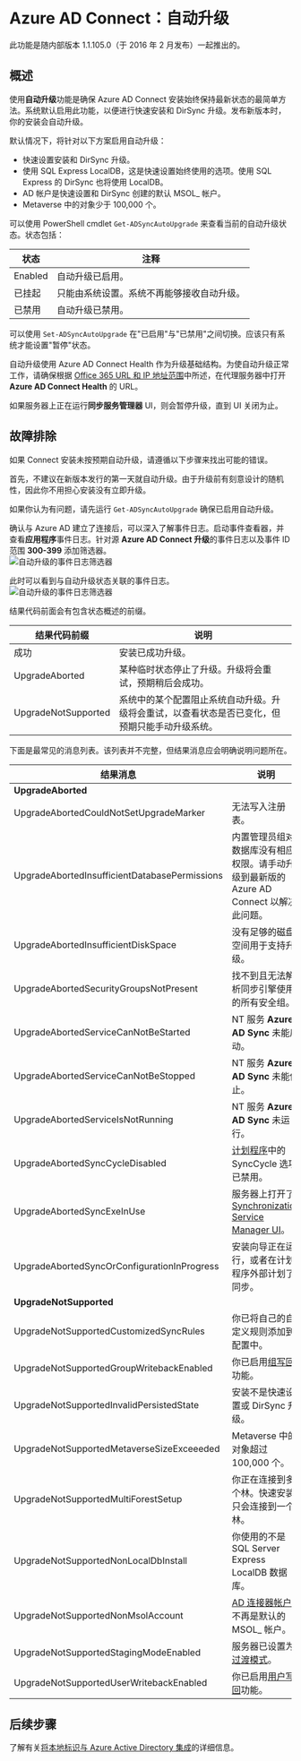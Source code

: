 <properties
   pageTitle="Azure AD Connect：自动升级 | Azure"
   description="本主题介绍 Azure AD Connect sync 中的内置自动升级功能。"
   services="active-directory"
   documentationCenter=""
   authors="AndKjell"
   manager="StevenPo"
   editor=""/>

<tags
   ms.service="active-directory"
   ms.devlang="na"
   ms.topic="article"
   ms.tgt_pltfrm="na"
   ms.workload="identity"
   ms.date="08/24/2016"
   wacn.date="10/11/2016"
   ms.author="billmath"/>

# Azure AD Connect：自动升级
此功能是随内部版本 1.1.105.0（于 2016 年 2 月发布）一起推出的。

## 概述
使用**自动升级**功能是确保 Azure AD Connect 安装始终保持最新状态的最简单方法。系统默认启用此功能，以便进行快速安装和 DirSync 升级。发布新版本时，你的安装会自动升级。

默认情况下，将针对以下方案启用自动升级：

- 快速设置安装和 DirSync 升级。
- 使用 SQL Express LocalDB，这是快速设置始终使用的选项。使用 SQL Express 的 DirSync 也将使用 LocalDB。
- AD 帐户是快速设置和 DirSync 创建的默认 MSOL\_ 帐户。
- Metaverse 中的对象少于 100,000 个。

可以使用 PowerShell cmdlet `Get-ADSyncAutoUpgrade` 来查看当前的自动升级状态。状态包括：

状态 | 注释
---- | ----
Enabled | 自动升级已启用。
已挂起 | 只能由系统设置。系统不再能够接收自动升级。
已禁用 | 自动升级已禁用。

可以使用 `Set-ADSyncAutoUpgrade` 在"已启用"与"已禁用"之间切换。应该只有系统才能设置"暂停"状态。

自动升级使用 Azure AD Connect Health 作为升级基础结构。为使自动升级正常工作，请确保根据 [Office 365 URL 和 IP 地址范围](https://support.office.com/article/Office-365-URLs-and-IP-address-ranges-8548a211-3fe7-47cb-abb1-355ea5aa88a2)中所述，在代理服务器中打开 **Azure AD Connect Health** 的 URL。

如果服务器上正在运行**同步服务管理器** UI，则会暂停升级，直到 UI 关闭为止。

## 故障排除
如果 Connect 安装未按预期自动升级，请遵循以下步骤来找出可能的错误。

首先，不建议在新版本发行的第一天就自动升级。由于升级前有刻意设计的随机性，因此你不用担心安装没有立即升级。

如果你认为有问题，请先运行 `Get-ADSyncAutoUpgrade` 确保已启用自动升级。

确认与 Azure AD 建立了连接后，可以深入了解事件日志。启动事件查看器，并查看**应用程序**事件日志。针对源 **Azure AD Connect 升级**的事件日志以及事件 ID 范围 **300-399** 添加筛选器。  
![自动升级的事件日志筛选器](./media/active-directory-aadconnect-feature-automatic-upgrade/eventlogfilter.png)  

此时可以看到与自动升级状态关联的事件日志。  
![自动升级的事件日志筛选器](./media/active-directory-aadconnect-feature-automatic-upgrade/eventlogresult.png)

结果代码前面会有包含状态概述的前缀。

结果代码前缀 | 说明
--- | ---
成功 | 安装已成功升级。
UpgradeAborted | 某种临时状态停止了升级。升级将会重试，预期稍后会成功。
UpgradeNotSupported | 系统中的某个配置阻止系统自动升级。升级将会重试，以查看状态是否已变化，但预期只能手动升级系统。

下面是最常见的消息列表。该列表并不完整，但结果消息应会明确说明问题所在。

结果消息 | 说明
--- | ---
**UpgradeAborted** |
UpgradeAbortedCouldNotSetUpgradeMarker | 无法写入注册表。
UpgradeAbortedInsufficientDatabasePermissions | 内置管理员组对数据库没有相应权限。请手动升级到最新版的 Azure AD Connect 以解决此问题。
UpgradeAbortedInsufficientDiskSpace | 没有足够的磁盘空间用于支持升级。
UpgradeAbortedSecurityGroupsNotPresent | 找不到且无法解析同步引擎使用的所有安全组。
UpgradeAbortedServiceCanNotBeStarted | NT 服务 **Azure AD Sync** 未能启动。
UpgradeAbortedServiceCanNotBeStopped | NT 服务 **Azure AD Sync** 未能停止。
UpgradeAbortedServiceIsNotRunning | NT 服务 **Azure AD Sync** 未运行。
UpgradeAbortedSyncCycleDisabled | [计划程序](/documentation/articles/active-directory-aadconnectsync-feature-scheduler/)中的 SyncCycle 选项已禁用。
UpgradeAbortedSyncExeInUse | 服务器上打开了 [Synchronization Service Manager UI](/documentation/articles/active-directory-aadconnectsync-service-manager-ui/)。
UpgradeAbortedSyncOrConfigurationInProgress | 安装向导正在运行，或者在计划程序外部计划了同步。
**UpgradeNotSupported** |
UpgradeNotSupportedCustomizedSyncRules | 你已将自己的自定义规则添加到配置中。
UpgradeNotSupportedGroupWritebackEnabled | 你已启用[组写回](/documentation/articles/active-directory-aadconnect-feature-preview/#group-writeback/)功能。
UpgradeNotSupportedInvalidPersistedState | 安装不是快速设置或 DirSync 升级。
UpgradeNotSupportedMetaverseSizeExceeeded | Metaverse 中的对象超过 100,000 个。
UpgradeNotSupportedMultiForestSetup | 你正在连接到多个林。快速安装只会连接到一个林。
UpgradeNotSupportedNonLocalDbInstall | 你使用的不是 SQL Server Express LocalDB 数据库。
UpgradeNotSupportedNonMsolAccount | [AD 连接器帐户](/documentation/articles/active-directory-aadconnect-accounts-permissions/#active-directory-account/)不再是默认的 MSOL\_ 帐户。
UpgradeNotSupportedStagingModeEnabled | 服务器已设置为[过渡模式](/documentation/articles/active-directory-aadconnectsync-operations/#staging-mode/)。
UpgradeNotSupportedUserWritebackEnabled | 你已启用[用户写回](/documentation/articles/active-directory-aadconnect-feature-preview/#user-writeback/)功能。

## 后续步骤
了解有关[将本地标识与 Azure Active Directory 集成](/documentation/articles/active-directory-aadconnect/)的详细信息。

<!---HONumber=Mooncake_0926_2016-->
